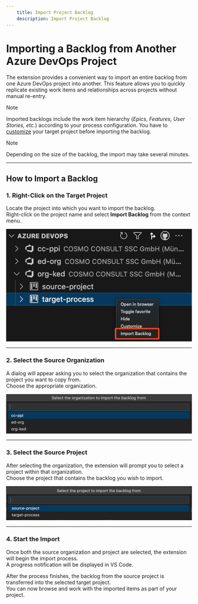 ```yaml
---
    title: Import Project Backlog
    description: Import Project Backlog
---
```


# Importing a Backlog from Another Azure DevOps Project

The extension provides a convenient way to import an entire backlog from one Azure DevOps project into another. This feature allows you to quickly replicate existing work items and relationships across projects without manual re-entry.

> [!NOTE]
> Imported backlogs include the work item hierarchy (*Epics, Features, User Stories, etc.*) according to your process configuration. You have to [customize](customize-project.md) your target project before importing the backlog. 

> [!NOTE]
> Depending on the size of the backlog, the import may take several minutes.  

---

## How to Import a Backlog


### 1. Right-Click on the Target Project
Locate the project into which you want to import the backlog.  
Right-click on the project name and select **Import Backlog** from the context menu.

   ![import backlog](../media/import-backlog.png)

---

### 2. Select the Source Organization
A dialog will appear asking you to select the organization that contains the project you want to copy from.  
Choose the appropriate organization.  

   ![import backlog](../media/import-backlog-org.png)

---

### 3. Select the Source Project
After selecting the organization, the extension will prompt you to select a project within that organization.  
Choose the project that contains the backlog you wish to import.  

   ![import backlog](../media/import-backlog-project.png)

---

### 4. Start the Import
Once both the source organization and project are selected, the extension will begin the import process.  
A progress notification will be displayed in VS Code. 

After the process finishes, the backlog from the source project is transferred into the selected target project.  
You can now browse and work with the imported items as part of your project.
